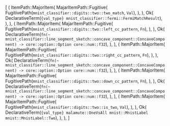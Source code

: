 [
    (
        ItemPath::MajorItem(
            MajarItemPath::Fugitive(
                FugitivePath(`mnist_classifier::digits::two::two_match`, `Val`),
            ),
        ),
        Ok(
            DeclarativeTerm(`{val_type} mnist_classifier::fermi::FermiMatchResult`),
        ),
    ),
    (
        ItemPath::MajorItem(
            MajarItemPath::Fugitive(
                FugitivePath(`mnist_classifier::digits::two::left_cc_pattern`, `Fn`),
            ),
        ),
        Ok(
            DeclarativeTerm(`fn(~ mnist_classifier::line_segment_sketch::concave_component::ConcaveComponent) -> core::option::Option core::num::f32`),
        ),
    ),
    (
        ItemPath::MajorItem(
            MajarItemPath::Fugitive(
                FugitivePath(`mnist_classifier::digits::two::right_cc_pattern`, `Fn`),
            ),
        ),
        Ok(
            DeclarativeTerm(`fn(~ mnist_classifier::line_segment_sketch::concave_component::ConcaveComponent) -> core::option::Option core::num::f32`),
        ),
    ),
    (
        ItemPath::MajorItem(
            MajarItemPath::Fugitive(
                FugitivePath(`mnist_classifier::digits::two::down_cc_pattern`, `Fn`),
            ),
        ),
        Ok(
            DeclarativeTerm(`fn(~ mnist_classifier::line_segment_sketch::concave_component::ConcaveComponent) -> core::option::Option core::num::f32`),
        ),
    ),
    (
        ItemPath::MajorItem(
            MajarItemPath::Fugitive(
                FugitivePath(`mnist_classifier::digits::two::is_two`, `Val`),
            ),
        ),
        Ok(
            DeclarativeTerm(`{val_type} malamute::OneVsAll mnist::MnistLabel mnist::MnistLabel::Two`),
        ),
    ),
]